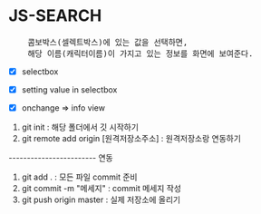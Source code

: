 # JS-SEARCH

<pre>
    콤보박스(셀렉트박스)에 있는 값을 선택하면,
    해당 이름(캐릭터이름)이 가지고 있는 정보를 화면에 보여준다.
</pre>

- [x] selectbox
- [x] setting value in selectbox
- [x] onchange => info view 



1. git init  :  해당 폴더에서 깃 시작하기
2. git remote add origin [원격저장소주소]  :  원격저장소랑 연동하기


------------------------ 연동



1. git add .    : 모든 파일 commit 준비
2. git commit -m "메세지" : commit 메세지 작성
3. git push origin master  :  실제 저장소에 올리기
